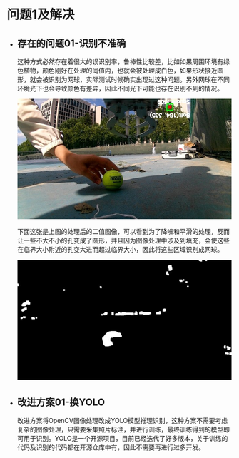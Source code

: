 # 问题1及解决

- ## 存在的问题01-识别不准确

    这种方式必然存在着很大的误识别率，鲁棒性比较差，比如如果周围环境有绿色植物，颜色刚好在处理的阈值内，也就会被处理成白色，如果形状接近圆形，就会被识别为网球，实际测试时候确实出现过这种问题。另外网球在不同环境光下也会导致颜色有差异，因此不同光下可能也存在识别不到的情况。  

    ![误识别及未识别](../resource/img/record_01_01.jpg "误识别及未识别")  
    
    下面这张是上图的处理后的二值图像，可以看到为了降噪和平滑的处理，反而让一些不大不小的孔变成了圆形，并且因为图像处理中涉及到填充，会使这些在临界大小附近的孔变大进而超过临界大小，因此将这些区域识别成网球。  

    ![处理后的二值图](../resource/img/record_01_02.jpg "处理后的二值图")  
   
- ## 改进方案01-换YOLO

    改进方案将OpenCV图像处理改成YOLO模型推理识别，这种方案不需要考虑复杂的图像处理，只需要采集照片标注，并进行训练，最终训练得到的模型即可用于识别。YOLO是一个开源项目，目前已经迭代了好多版本，关于训练的代码及识别的代码都在开源仓库中有，因此不需要再进行过多开发。